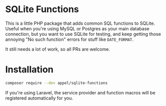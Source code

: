 # SQLite Functions

This is a little PHP package that adds common SQL functions to SQLite. Useful when you're using MySQL or Postgres as your main database connection, but you want to use SQLite for testing, and keep getting those annoying "No such function" errors for stuff like `DATE_FORMAT`.

It still needs a lot of work, so all PRs are welcome.

# Installation

```bash
composer require --dev appel/sqlite-functions
```

If you're using Laravel, the service provider and function macros will be registered automatically for you.
